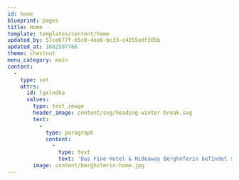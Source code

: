 ```yaml
---
id: home
blueprint: pages
title: Home
template: templates/content/home
updated_by: 57ce677f-65c0-4ee0-bc33-c4255edf305b
updated_at: 1682507766
theme: chestnut
menu_category: main
content:
  -
    type: set
    attrs:
      id: lgxlndka
      values:
        type: text_image
        header_image: content/svg/heading-winter-break.svg
        text:
          -
            type: paragraph
            content:
              -
                type: text
                text: 'Das Fine Hotel & Hideaway Berghoferin befindet sich in Winterpause; es öffnet seine Tore wieder im Frühsommer. Die Saison 2023 beginnt am 26. Mai und endet am 29. Oktober.'
        image: content/berghoferin-home.jpg
---
```

